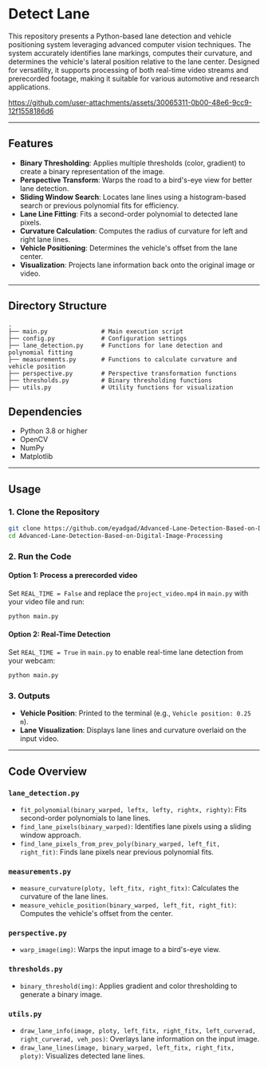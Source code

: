 # Detect Lane

This repository presents a Python-based lane detection and vehicle positioning system leveraging advanced computer vision techniques. The system accurately identifies lane markings, computes their curvature, and determines the vehicle's lateral position relative to the lane center. Designed for versatility, it supports processing of both real-time video streams and prerecorded footage, making it suitable for various automotive and research applications.

https://github.com/user-attachments/assets/30065311-0b00-48e6-9cc9-12f1558186d6

---
## Features
- **Binary Thresholding**: Applies multiple thresholds (color, gradient) to create a binary representation of the image.
- **Perspective Transform**: Warps the road to a bird's-eye view for better lane detection.
- **Sliding Window Search**: Locates lane lines using a histogram-based search or previous polynomial fits for efficiency.
- **Lane Line Fitting**: Fits a second-order polynomial to detected lane pixels.
- **Curvature Calculation**: Computes the radius of curvature for left and right lane lines.
- **Vehicle Positioning**: Determines the vehicle's offset from the lane center.
- **Visualization**: Projects lane information back onto the original image or video.

---

## Directory Structure
```
.
├── main.py               # Main execution script
├── config.py             # Configuration settings
├── lane_detection.py     # Functions for lane detection and polynomial fitting
├── measurements.py       # Functions to calculate curvature and vehicle position
├── perspective.py        # Perspective transformation functions
├── thresholds.py         # Binary thresholding functions
├── utils.py              # Utility functions for visualization
```
## Dependencies
- Python 3.8 or higher
- OpenCV
- NumPy
- Matplotlib
---

## Usage

### 1. Clone the Repository
```bash
git clone https://github.com/eyadgad/Advanced-Lane-Detection-Based-on-Digital-Image-Processing.git
cd Advanced-Lane-Detection-Based-on-Digital-Image-Processing
```

### 2. Run the Code
#### Option 1: Process a prerecorded video
Set `REAL_TIME = False` and replace the `project_video.mp4` in `main.py` with your video file and run:
```bash
python main.py
```

#### Option 2: Real-Time Detection
Set `REAL_TIME = True` in `main.py` to enable real-time lane detection from your webcam:
```bash
python main.py
```

### 3. Outputs
- **Vehicle Position**: Printed to the terminal (e.g., `Vehicle position: 0.25 m`).
- **Lane Visualization**: Displays lane lines and curvature overlaid on the input video.

---

## Code Overview

### **`lane_detection.py`**
- `fit_polynomial(binary_warped, leftx, lefty, rightx, righty)`: Fits second-order polynomials to lane lines.
- `find_lane_pixels(binary_warped)`: Identifies lane pixels using a sliding window approach.
- `find_lane_pixels_from_prev_poly(binary_warped, left_fit, right_fit)`: Finds lane pixels near previous polynomial fits.

### **`measurements.py`**
- `measure_curvature(ploty, left_fitx, right_fitx)`: Calculates the curvature of the lane lines.
- `measure_vehicle_position(binary_warped, left_fit, right_fit)`: Computes the vehicle's offset from the center.

### **`perspective.py`**
- `warp_image(img)`: Warps the input image to a bird's-eye view.

### **`thresholds.py`**
- `binary_threshold(img)`: Applies gradient and color thresholding to generate a binary image.

### **`utils.py`**
- `draw_lane_info(image, ploty, left_fitx, right_fitx, left_curverad, right_curverad, veh_pos)`: Overlays lane information on the input image.
- `draw_lane_lines(image, binary_warped, left_fitx, right_fitx, ploty)`: Visualizes detected lane lines.
